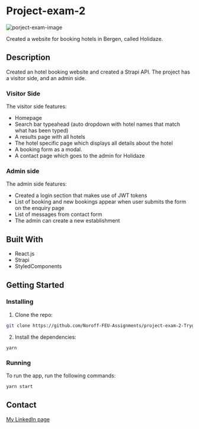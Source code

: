 # Project-exam-2

![porject-exam-image](https://user-images.githubusercontent.com/69842793/173430709-e2789fad-98b0-49e5-bc8f-c9286bc51b3e.png)


Created a website for booking hotels in Bergen, called Holidaze.

## Description

Created an hotel booking website and created a Strapi API.
The project has a visitor side, and an admin side.

### Visitor Side
The visitor side features:

- Homepage
- Search bar typeahead (auto dropdown with hotel names that match what has been typed)
- A results page with all hotels
- The hotel specific page which displays all details about the hotel
- A booking form as a modal.
- A contact page which goes to the admin for Holidaze

### Admin side
The admin side features:

- Created a login section that makes use of JWT tokens
- List of booking and new bookings appear when user submits the form on the enquiry page
- List of messages from contact form
- The admin can create a new establishment


## Built With

- React.js
- Strapi
- StyledComponents

## Getting Started

### Installing

1. Clone the repo:

```bash
git clone https://github.com/Noroff-FEU-Assignments/project-exam-2-TrygveKontoret.git
```

2. Install the dependencies:

```
yarn
```

### Running


To run the app, run the following commands:

```bash
yarn start
```

## Contact


[My LinkedIn page](https://www.linkedin.com/in/trygve-grant-53251b214/)
